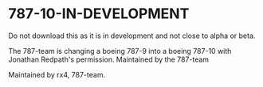 # 787-10-IN-DEVELOPMENT
Do not download this as it is in development and not close to alpha or beta.

The 787-team is changing a boeing 787-9 into a boeing 787-10 with Jonathan Redpath's permission. Maintained by the 787-team

Maintained by rx4, 787-team.
